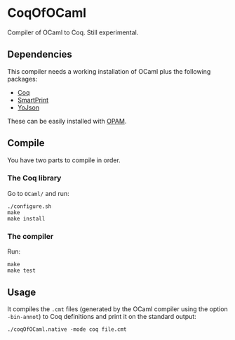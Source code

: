 # CoqOfOCaml

Compiler of OCaml to Coq. Still experimental.

## Dependencies
This compiler needs a working installation of OCaml plus the following packages:
* [Coq](http://coq.inria.fr/)
* [SmartPrint](https://github.com/clarus/smart-print)
* [YoJson](http://mjambon.com/yojson.html)

These can be easily installed with [OPAM](http://opam.ocaml.org/).

## Compile
You have two parts to compile in order.

### The Coq library
Go to `OCaml/` and run:

    ./configure.sh
    make
    make install

### The compiler
Run:

    make
    make test

## Usage
It compiles the `.cmt` files (generated by the OCaml compiler using the option `-bin-annot`) to Coq definitions and print it on the standard output:

    ./coqOfOCaml.native -mode coq file.cmt
